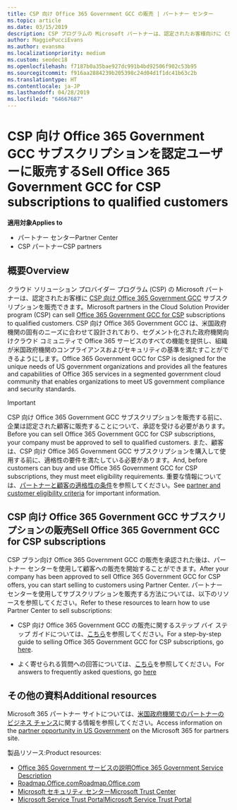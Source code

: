 ```yaml
---
title: CSP 向け Office 365 Government GCC の販売 | パートナー センター
ms.topic: article
ms.date: 03/15/2019
description: CSP プログラムの Microsoft パートナーは、認定されたお客様向けに CSP サブスクリプションの Office 365 Government GCC を販売できます。 CSP 向け Office 365 Government GCC は、米国政府機関および政府の請負業者向けに設計されたクラウドの生産性サービスのスイートです。
author: MaggiePucciEvans
ms.author: evansma
ms.localizationpriority: medium
ms.custom: seodec18
ms.openlocfilehash: f7187b0a35bae927dc991b4bd92506f902c53b95
ms.sourcegitcommit: f916aa2884239b205398c24d04d1f1dc41b63c2b
ms.translationtype: HT
ms.contentlocale: ja-JP
ms.lasthandoff: 04/28/2019
ms.locfileid: "64667687"
---
```

# <a name="sell-office-365-government-gcc-for-csp-subscriptions-to-qualified-customers"></a><span data-ttu-id="76ad4-104">CSP 向け Office 365 Government GCC サブスクリプションを認定ユーザーに販売する</span><span class="sxs-lookup"><span data-stu-id="76ad4-104">Sell Office 365 Government GCC for CSP subscriptions to qualified customers</span></span>

<span data-ttu-id="76ad4-105">**適用対象**</span><span class="sxs-lookup"><span data-stu-id="76ad4-105">**Applies to**</span></span>

-  <span data-ttu-id="76ad4-106">パートナー センター</span><span class="sxs-lookup"><span data-stu-id="76ad4-106">Partner Center</span></span>
-  <span data-ttu-id="76ad4-107">CSP パートナー</span><span class="sxs-lookup"><span data-stu-id="76ad4-107">CSP partners</span></span>


## <a name="overview"></a><span data-ttu-id="76ad4-108">概要</span><span class="sxs-lookup"><span data-stu-id="76ad4-108">Overview</span></span>

<span data-ttu-id="76ad4-109">クラウド ソリューション プロバイダー プログラム (CSP) の Microsoft パートナーは、認定されたお客様に [CSP 向け Office 365 Government GCC](https://www.microsoft.com/microsoft-365/partners/governmentforCSP) サブスクリプションを販売できます。</span><span class="sxs-lookup"><span data-stu-id="76ad4-109">Microsoft partners in the Cloud Solution Provider program (CSP) can sell [Office 365 Government GCC for CSP](https://www.microsoft.com/microsoft-365/partners/governmentforCSP) subscriptions to qualified customers.</span></span> <span data-ttu-id="76ad4-110">CSP 向け Office 365 Government GCC は、米国政府機関の固有のニーズに合わせて設計されており、セグメント化された政府機関向けクラウド コミュニティで Office 365 サービスのすべての機能を提供し、組織が米国政府機関のコンプライアンスおよびセキュリティの基準を満たすことができるようにします。</span><span class="sxs-lookup"><span data-stu-id="76ad4-110">Office 365 Government GCC for CSP is designed for the unique needs of US government organizations and provides all the features and capabilities of Office 365 services in a segmented government cloud community that enables organizations to meet US government compliance and security standards.</span></span> 

>[!IMPORTANT] 
><span data-ttu-id="76ad4-111">CSP 向け Office 365 Government GCC サブスクリプションを販売する前に、企業は認定された顧客に販売することについて、承認を受ける必要があります。</span><span class="sxs-lookup"><span data-stu-id="76ad4-111">Before you can sell Office 365 Government GCC for CSP subscriptions, your company must be approved to sell to qualified customers.</span></span> <span data-ttu-id="76ad4-112">また、顧客は、CSP 向け Office 365 Government GCC サブスクリプションを購入して使用する前に、適格性の要件を満たしている必要があります。</span><span class="sxs-lookup"><span data-stu-id="76ad4-112">And, before customers can buy and use Office 365 Government GCC for CSP subscriptions, they must meet eligibility requirements.</span></span> <span data-ttu-id="76ad4-113">重要な情報については、[パートナーと顧客の適格性の条件](csp-gcc-validate.md)を参照してください。</span><span class="sxs-lookup"><span data-stu-id="76ad4-113">See [partner and customer eligibility criteria](csp-gcc-validate.md) for important information.</span></span>


## <a name="sell-office-365-government-gcc-for-csp-subscriptions"></a><span data-ttu-id="76ad4-114">CSP 向け Office 365 Government GCC サブスクリプションの販売</span><span class="sxs-lookup"><span data-stu-id="76ad4-114">Sell Office 365 Government GCC for CSP subscriptions</span></span>

<span data-ttu-id="76ad4-115">CSP プラン向け Office 365 Government GCC の販売を承認された後は、パートナー センターを使用して顧客への販売を開始することができます。</span><span class="sxs-lookup"><span data-stu-id="76ad4-115">After your company has been approved to sell Office 365 Government GCC for CSP offers, you can start selling to customers using Partner Center.</span></span> <span data-ttu-id="76ad4-116">パートナー センターを使用してサブスクリプションを販売する方法については、以下のリソースを参照してください。</span><span class="sxs-lookup"><span data-stu-id="76ad4-116">Refer to these resources to learn how to use Partner Center to sell subscriptions:</span></span> 

-   <span data-ttu-id="76ad4-117">CSP 向け Office 365 Government GCC の販売に関するステップ バイ ステップ ガイドについては、[こちら](https://go.microsoft.com/fwlink/?linkid=2007323)を参照してください。</span><span class="sxs-lookup"><span data-stu-id="76ad4-117">For a step-by-step guide to selling Office 365 Government GCC for CSP subscriptions, go [here](https://go.microsoft.com/fwlink/?linkid=2007323).</span></span>  

-   <span data-ttu-id="76ad4-118">よく寄せられる質問への回答については、[こちら](https://o365pp.blob.core.windows.net/media/Resources/GCC/Office%20365%20Government%20GCC%20for%20CSP%20Partner%20FAQ.docx)を参照してください。</span><span class="sxs-lookup"><span data-stu-id="76ad4-118">For answers to frequently asked questions, go [here](https://o365pp.blob.core.windows.net/media/Resources/GCC/Office%20365%20Government%20GCC%20for%20CSP%20Partner%20FAQ.docx)</span></span>


## <a name="additional-resources"></a><span data-ttu-id="76ad4-119">その他の資料</span><span class="sxs-lookup"><span data-stu-id="76ad4-119">Additional resources</span></span>

<span data-ttu-id="76ad4-120">Microsoft 365 パートナー サイトについては、[米国政府機関でのパートナーのビジネス チャンス](https://www.microsoft.com/microsoft-365/partners/governmentforCSP)に関する情報を参照してください。</span><span class="sxs-lookup"><span data-stu-id="76ad4-120">Access information on the [partner opportunity in US Government](https://www.microsoft.com/microsoft-365/partners/governmentforCSP) on the Microsoft 365 for partners site.</span></span>

<span data-ttu-id="76ad4-121">製品リソース:</span><span class="sxs-lookup"><span data-stu-id="76ad4-121">Product resources:</span></span>

- [<span data-ttu-id="76ad4-122">Office 365 Government サービスの説明</span><span class="sxs-lookup"><span data-stu-id="76ad4-122">Office 365 Government Service Description</span></span>](https://technet.microsoft.com/library/mt774581.aspx)
- [<span data-ttu-id="76ad4-123">Roadmap.Office.com</span><span class="sxs-lookup"><span data-stu-id="76ad4-123">Roadmap.Office.com</span></span>](https://products.office.com/business/office-365-roadmap)
- [<span data-ttu-id="76ad4-124">Microsoft セキュリティ センター</span><span class="sxs-lookup"><span data-stu-id="76ad4-124">Microsoft Trust Center</span></span>](https://www.microsoft.com/TrustCenter/)
- [<span data-ttu-id="76ad4-125">Microsoft Service Trust Portal</span><span class="sxs-lookup"><span data-stu-id="76ad4-125">Microsoft Service Trust Portal</span></span>](https://aka.ms/STP)

